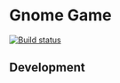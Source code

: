 # Gnome Game

[![Build status](https://ci.appveyor.com/api/projects/status/m3liwbcrfl88f0pq?svg=true)](https://ci.appveyor.com/project/Vladislav-Proshchenkov/gnome-killer)

## Development
